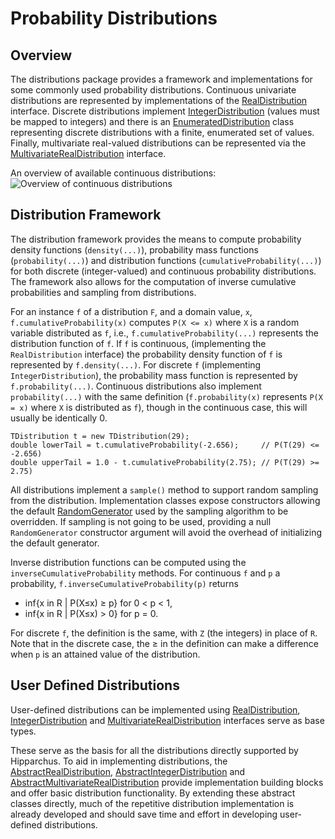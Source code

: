 # Probability Distributions
## Overview
The distributions package provides a framework and implementations for some commonly used
probability distributions. Continuous univariate distributions are represented by implementations of
the [RealDistribution](../apidocs/org/hipparchus/distribution/RealDistribution.html)
interface.  Discrete distributions implement
[IntegerDistribution](../apidocs/org/hipparchus/distribution/IntegerDistribution.html)
(values must be mapped to integers) and there is an
[EnumeratedDistribution](../apidocs/org/hipparchus/distribution/EnumeratedDistribution.html)
class representing discrete distributions with a finite, enumerated set of values.  Finally, multivariate
real-valued distributions can be represented via the
[MultivariateRealDistribution](../apidocs/org/hipparchus/distribution/MultiVariateRealDistribution.html)
interface.

An overview of available continuous distributions:<br/>
![Overview of continuous distributions](../images/userguide/real_distribution_examples.png)

## Distribution Framework

The distribution framework provides the means to compute probability density
functions (`density(...)`), probability mass functions (`probability(...)`)
and distribution functions (`cumulativeProbability(...)`) for both discrete
(integer-valued) and continuous probability distributions.
The framework also allows for the computation of inverse cumulative probabilities
and sampling from distributions.

For an instance `f` of a distribution `F`, and a domain value, `x`,
`f.cumulativeProbability(x)` computes `P(X <= x)` where `X` is a random variable
distributed as `f`, i.e., `f.cumulativeProbability(...)` represents the distribution
function of `f`. If `f` is continuous, (implementing the `RealDistribution` interface)
the probability density function of `f` is represented by `f.density(...)`.
For discrete `f` (implementing `IntegerDistribution`), the probability
mass function is represented by `f.probability(...)`.  Continuous
distributions also implement `probability(...)` with the same
definition (`f.probability(x)` represents `P(X = x)`
where `X` is distributed as `f`), though in the continuous
case, this will usually be identically 0.

    TDistribution t = new TDistribution(29);
    double lowerTail = t.cumulativeProbability(-2.656);     // P(T(29) <= -2.656)
    double upperTail = 1.0 - t.cumulativeProbability(2.75); // P(T(29) >= 2.75)

All distributions implement a `sample()` method to support random sampling from the
distribution. Implementation classes expose constructors allowing the default
[RandomGenerator](../apidocs/org/hipparchus/random/RandomGenerator.html)
used by the sampling algorithm to be overridden.  If sampling is not going to be used, providing
a null `RandomGenerator` constructor argument will avoid the overhead of initializing
the default generator.

Inverse distribution functions can be computed using the
`inverseCumulativeProbability` methods.  For continuous `f`
and `p` a probability, `f.inverseCumulativeProbability(p)` returns

* inf\{x in R | P\(X≤x\) ≥ p\} for 0 < p < 1,
* inf\{x in R | P\(X≤x\) > 0\} for p = 0.

For discrete `f`, the definition is the same, with `Z` (the integers)
in place of `R`.  Note that in the discrete case, the &ge; in the definition
can make a difference when `p` is an attained value of the distribution.

<!--
TODO: add section on multivariate distributions
-->

## User Defined Distributions

User-defined distributions can be implemented using
[RealDistribution](../apidocs/org/hipparchus/distribution/RealDistribution.html),
[IntegerDistribution](../apidocs/org/hipparchus/distribution/IntegerDistribution.html) and
[MultivariateRealDistribution](../apidocs/org/hipparchus/distribution/MultivariateRealDistribution.html)
interfaces serve as base types.

These serve as the basis for all the distributions directly supported by Hipparchus.
To aid in implementing distributions, the
[AbstractRealDistribution](../apidocs/org/hipparchus/distribution/continuous/AbstractRealDistribution.html),
[AbstractIntegerDistribution](../apidocs/org/hipparchus/distribution/discrete/AbstractIntegerDistribution.html) and
[AbstractMultivariateRealDistribution](../apidocs/org/hipparchus/distribution/multivariate/AbstractMultivariateRealDistribution.html)
provide implementation building blocks and offer basic distribution functionality.
By extending these abstract classes directly, much of the repetitive distribution
implementation is already developed and should save time and effort in developing
user-defined distributions.
